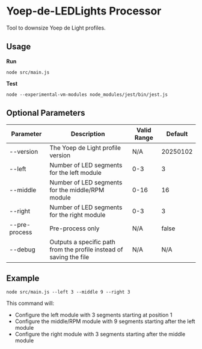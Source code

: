 # Yoep-de-LEDLights Processor
Tool to downsize Yoep de Light profiles.

## Usage

**Run**
```
node src/main.js
```

**Test**
```
node --experimental-vm-modules node_modules/jest/bin/jest.js
``` 

## Optional Parameters
| Parameter | Description | Valid Range | Default |
|-----------|-------------|-------------|-------------|
| --version | The Yoep de Light profile version | N/A | 20250102 |
| --left | Number of LED segments for the left module | 0-3 | 3 |l
| --middle | Number of LED segments for the middle/RPM module | 0-16 | 16 |
| --right | Number of LED segments for the right module | 0-3 | 3 |
| --pre-process | Pre-process only | N/A | false |
| --debug | Outputs a specific path from the profile instead of saving the file | N/A | N/A |

## Example
```
node src/main.js --left 3 --middle 9 --right 3
```

This command will:
- Configure the left module with 3 segments starting at position 1
- Configure the middle/RPM module with 9 segments starting after the left module
- Configure the right module with 3 segments starting after the middle module